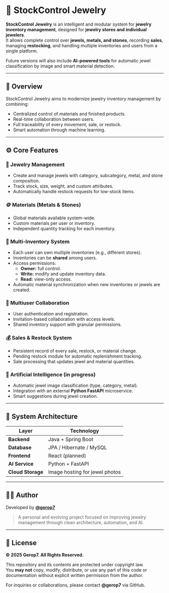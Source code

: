 # 💎 StockControl Jewelry

**StockControl Jewelry** is an intelligent and modular system for **jewelry inventory management**, designed for **jewelry stores and individual jewelers**.  
It allows complete control over **jewels, metals, and stones**, recording **sales**, managing **restocking**, and handling multiple inventories and users from a single platform.  

Future versions will also include **AI-powered tools** for automatic jewel classification by image and smart material detection.

---

## 🧭 Overview

StockControl Jewelry aims to modernize jewelry inventory management by combining:
- Centralized control of materials and finished products.  
- Real-time collaboration between users.  
- Full traceability of every movement, sale, or restock.  
- Smart automation through machine learning.

---

## ⚙️ Core Features

### 💍 Jewelry Management
- Create and manage jewels with category, subcategory, metal, and stone composition.  
- Track stock, size, weight, and custom attributes.  
- Automatically handle restock requests for low-stock items.  

### 🪙 Materials (Metals & Stones)
- Global materials available system-wide.  
- Custom materials per user or inventory.  
- Independent quantity tracking for each inventory.  

### 🏪 Multi-Inventory System
- Each user can own multiple inventories (e.g., different stores).  
- Inventories can be **shared** among users.  
- Access permissions:
  - **Owner:** full control.  
  - **Write:** modify and update inventory data.  
  - **Read:** view-only access.  
- Automatic material synchronization when new inventories or jewels are created.  

### 👥 Multiuser Collaboration
- User authentication and registration.  
- Invitation-based collaboration with access levels.  
- Shared inventory support with granular permissions.  

### 💰 Sales & Restock System
- Persistent record of every sale, restock, or material change.  
- Pending restock module for automatic replenishment tracking.  
- Sale processing that updates jewel and material quantities.  

### 🤖 Artificial Intelligence (in progress)
- Automatic jewel image classification (type, category, metal).  
- Integration with an external **Python FastAPI** microservice.  
- Smart suggestions during jewel creation.  

---

## 🧩 System Architecture

| Layer | Technology |
|-------|-------------|
| **Backend** | Java + Spring Boot |
| **Database** | JPA / Hibernate / MySQL |
| **Frontend** | React (planned) |
| **AI Service** | Python + FastAPI |
| **Cloud Storage** | Image hosting for jewel photos |

---

## 🧑‍💻 Author

Developed by [**@gerop7**](https://github.com/gerop7)  
> A personal and evolving project focused on improving jewelry management through clean architecture, automation, and AI.

---

## 🪪 License

**© 2025 Gerop7. All Rights Reserved.**

This repository and its contents are protected under copyright law.  
You **may not** copy, modify, distribute, or use any part of this code or documentation without explicit written permission from the author.

For inquiries or collaborations, please contact **@gerop7** via GitHub.
